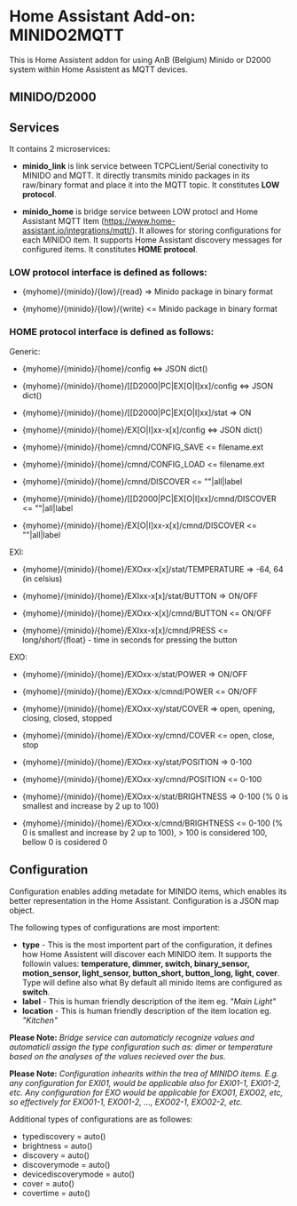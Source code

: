 # Home Assistant Add-on: MINIDO2MQTT

This is Home Assistent addon for using AnB (Belgium) Minido or D2000 system within Home Assistent as MQTT devices. 

## MINIDO/D2000



## Services

It contains 2 microservices:

- **minido_link** is link service between TCPCLient/Serial conectivity to MINIDO and MQTT. It directly transmits minido packages in its raw/binary format and place it into the MQTT topic. It constitutes **LOW protocol**.

- **minido_home** is bridge service between LOW protocl and Home Assistant MQTT Item (https://www.home-assistant.io/integrations/mqtt/). It allowes for storing configurations for each MINIDO item. It supports Home Assistant discovery messages for configured items. It constitutes **HOME protocol**.



### LOW protocol interface is defined as follows:

- {myhome}/{minido}/{low}/{read} => Minido package in binary format

- {myhome}/{minido}/{low}/{write} <= Minido package in binary format


### HOME protocol interface is defined as follows:

Generic:

- {myhome}/{minido}/{home}/config <=> JSON dict() 

- {myhome}/{minido}/{home}/[[D2000|PC|EX[O|I]xx]/config <=> JSON dict()

- {myhome}/{minido}/{home}/[[D2000|PC|EX[O|I]xx]/stat => ON 

- {myhome}/{minido}/{home}/EX[O|I]xx-x[x]/config <=> JSON dict()

- {myhome}/{minido}/{home}/cmnd/CONFIG_SAVE <= filename.ext

- {myhome}/{minido}/{home}/cmnd/CONFIG_LOAD <= filename.ext

- {myhome}/{minido}/{home}/cmnd/DISCOVER <= ""|all|label

- {myhome}/{minido}/{home}/[[D2000|PC|EX[O|I]xx]/cmnd/DISCOVER <= ""|all|label

- {myhome}/{minido}/{home}/EX[O|I]xx-x[x]/cmnd/DISCOVER <= ""|all|label


EXI:

- {myhome}/{minido}/{home}/EXOxx-x[x]/stat/TEMPERATURE => -64, 64 (in celsius)

- {myhome}/{minido}/{home}/EXIxx-x[x]/stat/BUTTON => ON/OFF

- {myhome}/{minido}/{home}/EXOxx-x[x]/cmnd/BUTTON <= ON/OFF

- {myhome}/{minido}/{home}/EXIxx-x[x]/cmnd/PRESS <= long/short/{float} - time in seconds for pressing the button


EXO:

- {myhome}/{minido}/{home}/EXOxx-x/stat/POWER => ON/OFF

- {myhome}/{minido}/{home}/EXOxx-x/cmnd/POWER <= ON/OFF

- {myhome}/{minido}/{home}/EXOxx-xy/stat/COVER => open, opening, closing, closed, stopped

- {myhome}/{minido}/{home}/EXOxx-xy/cmnd/COVER <= open, close, stop

- {myhome}/{minido}/{home}/EXOxx-xy/stat/POSITION => 0-100

- {myhome}/{minido}/{home}/EXOxx-xy/cmnd/POSITION <= 0-100

- {myhome}/{minido}/{home}/EXOxx-x/stat/BRIGHTNESS => 0-100 (% 0 is smallest and increase by 2 up to 100)

- {myhome}/{minido}/{home}/EXOxx-x/cmnd/BRIGHTNESS <= 0-100 (% 0 is smallest and increase by 2 up to 100), > 100 is considered 100, bellow 0 is cosidered 0


## Configuration

Configuration enables adding  metadate for MINIDO items, which enables its better representation in the Home Assistant. Configuration is a JSON map object. 

The following types of configurations are most importent:
- **type** - This is the most importent part of the configuration, it defines how Home Assistent will discover each MINIDO item. It supports the followin values: **temperature, dimmer, switch, binary_sensor, motion_sensor, light_sensor, button_short, button_long, light, cover**. Type will define also what By default all minido items are configured as **switch**.  
- **label** - This is human friendly description of the item eg. _"Main Light"_
- **location** - This is human friendly description of the item location eg. _"Kitchen"_

**Please Note:** _Bridge service can automaticly recognize values and automaticli assign the type configuration such as: dimer or temperature based on the analyses of the values recieved over the bus._

**Please Note:** _Configuration inhearits within the trea of MINIDO items. E.g. any configuration for EXI01, would be applicable also for EXI01-1, EXI01-2, etc. Any configuration for EXO would be applicable for EXO01, EXO02, etc, so effectively for EXO01-1, EXO01-2, ..., EXO02-1, EXO02-2, etc._

Additional types of configurations are as followes:
- typediscovery = auto()
- brightness = auto()
- discovery = auto()
- discoverymode = auto()
- devicediscoverymode = auto()
- cover = auto()
- covertime = auto()


